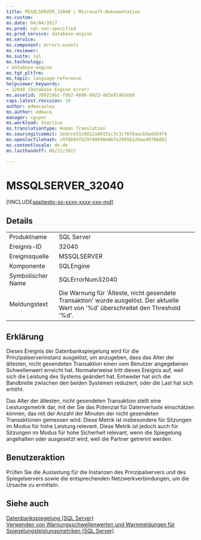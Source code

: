 ```yaml
---
title: MSSQLSERVER_32040 | Microsoft-Dokumentation
ms.custom: 
ms.date: 04/04/2017
ms.prod: sql-non-specified
ms.prod_service: database-engine
ms.service: 
ms.component: errors-events
ms.reviewer: 
ms.suite: sql
ms.technology:
- database-engine
ms.tgt_pltfrm: 
ms.topic: language-reference
helpviewer_keywords:
- 32040 (Database Engine error)
ms.assetid: 709219b1-f8b2-4696-8923-dd2e91492eb8
caps.latest.revision: 16
author: edmacauley
ms.author: edmaca
manager: cguyer
ms.workload: Inactive
ms.translationtype: Human Translation
ms.sourcegitcommit: 2edcce51c6822a89151c3c3c76fbaacb5edd54f4
ms.openlocfilehash: c9f8b95fb29f80690e06fe2995b128aed9786d62
ms.contentlocale: de-de
ms.lasthandoff: 06/22/2017

---
```

# <a name="mssqlserver32040"></a>MSSQLSERVER_32040
[!INCLUDE[appliesto-ss-xxxx-xxxx-xxx-md](../../includes/appliesto-ss-xxxx-xxxx-xxx-md.md)]
  
## <a name="details"></a>Details  
  
|||  
|-|-|  
|Produktname|SQL Server|  
|Ereignis-ID|32040|  
|Ereignisquelle|MSSQLSERVER|  
|Komponente|SQLEngine|  
|Symbolischer Name|SQLErrorNum32040|  
|Meldungstext|Die Warnung für 'Älteste, nicht gesendete Transaktion' wurde ausgelöst. Der aktuelle Wert von '%d' überschreitet den Threshold '%d'.|  
  
## <a name="explanation"></a>Erklärung  
Dieses Ereignis der Datenbankspiegelung wird für die Prinzipalserverinstanz ausgelöst, um anzugeben, dass das Alter der ältesten, nicht gesendeten Transaktion einen vom Benutzer angegebenen Schwellenwert erreicht hat. Normalerweise tritt dieses Ereignis auf, weil sich die Leistung des Systems geändert hat. Entweder hat sich die Bandbreite zwischen den beiden Systemen reduziert, oder die Last hat sich erhöht.  
  
Das Alter der ältesten, nicht gesendeten Transaktion stellt eine Leistungsmetrik dar, mit der Sie das Potenzial für Datenverluste einschätzen können, das mit der Anzahl der Minuten der nicht gesendeten Transaktionen gemessen wird. Diese Metrik ist insbesondere für Sitzungen im Modus für hohe Leistung relevant. Diese Metrik ist jedoch auch für Sitzungen im Modus für hohe Sicherheit relevant, wenn die Spiegelung angehalten oder ausgesetzt wird, weil die Partner getrennt werden.  
  
## <a name="user-action"></a>Benutzeraktion  
Prüfen Sie die Auslastung für die Instanzen des Prinzipalservers und des Spiegelservers sowie die entsprechenden Netzwerkverbindungen, um die Ursache zu ermitteln.  
  
## <a name="see-also"></a>Siehe auch  
[Datenbankspiegelung &#40;SQL Server&#41;](~/database-engine/database-mirroring/database-mirroring-sql-server.md)  
[Verwenden von Warnungsschwellenwerten und Warnmeldungen für Spiegelungsleistungsmetriken &#40;SQL Server&#41;](~/database-engine/database-mirroring/use-warning-thresholds-and-alerts-on-mirroring-performance-metrics-sql-server.md)  
  

